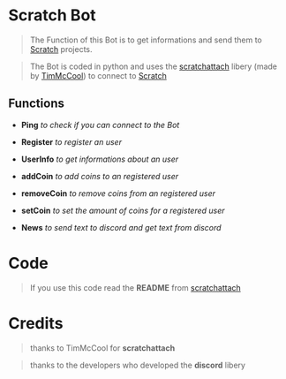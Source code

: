 # Scratch Bot

> The Function of this Bot is to get informations and 
> send them to [Scratch](https://scratch.mit.edu/) projects.

> The Bot is coded in python and uses the [scratchattach](https://github.com/TimMcCool/scratchattach)
> libery (made by [TimMcCool](https://scratch.mit.edu/users/TimMcCool)) to connect to [Scratch](https://scratch.mit.edu/)

## Functions

 - **Ping** *to check if you can connect to the Bot*
 
 - **Register** *to register an user*
 
 - **UserInfo** *to get informations about an user*
 
 - **addCoin** *to add coins to an registered user*
 
 - **removeCoin** *to remove coins from an registered user*
 
 - **setCoin** *to set the amount of coins for a registered user*

- **News** *to send text to discord and get text from discord*


# Code

> If you use this code read the **README** from [scratchattach](https://github.com/TimMcCool/scratchattach)


# Credits

> thanks to TimMcCool for **scratchattach**

> thanks to the developers who developed the **discord** libery

